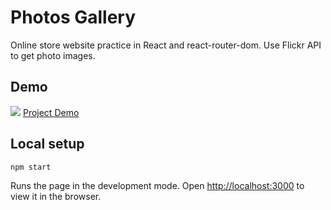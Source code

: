 # Photos Gallery

Online store website practice in React and react-router-dom.
Use Flickr API to get photo images.

## Demo

![](https://live.staticflickr.com/65535/51544539776_5a94267faf_b.jpg)
[Project Demo](https://min-hsuan.github.io/Photos-Gallery/)

## Local setup

```
npm start
```

Runs the page in the development mode.
Open [http://localhost:3000](http://localhost:3000) to view it in the browser.

